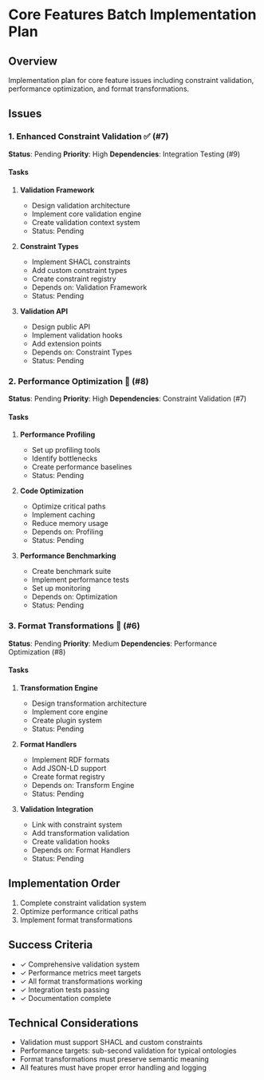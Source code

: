 # Core Features Batch Implementation Plan

## Overview
Implementation plan for core feature issues including constraint validation, performance optimization, and format transformations.

## Issues

### 1. Enhanced Constraint Validation ✅ (#7)
**Status**: Pending
**Priority**: High
**Dependencies**: Integration Testing (#9)

#### Tasks
1. **Validation Framework**
   - Design validation architecture
   - Implement core validation engine
   - Create validation context system
   - Status: Pending

2. **Constraint Types**
   - Implement SHACL constraints
   - Add custom constraint types
   - Create constraint registry
   - Depends on: Validation Framework
   - Status: Pending

3. **Validation API**
   - Design public API
   - Implement validation hooks
   - Add extension points
   - Depends on: Constraint Types
   - Status: Pending

### 2. Performance Optimization 🚀 (#8)
**Status**: Pending
**Priority**: High
**Dependencies**: Constraint Validation (#7)

#### Tasks
1. **Performance Profiling**
   - Set up profiling tools
   - Identify bottlenecks
   - Create performance baselines
   - Status: Pending

2. **Code Optimization**
   - Optimize critical paths
   - Implement caching
   - Reduce memory usage
   - Depends on: Profiling
   - Status: Pending

3. **Performance Benchmarking**
   - Create benchmark suite
   - Implement performance tests
   - Set up monitoring
   - Depends on: Optimization
   - Status: Pending

### 3. Format Transformations 🔄 (#6)
**Status**: Pending
**Priority**: Medium
**Dependencies**: Performance Optimization (#8)

#### Tasks
1. **Transformation Engine**
   - Design transformation architecture
   - Implement core engine
   - Create plugin system
   - Status: Pending

2. **Format Handlers**
   - Implement RDF formats
   - Add JSON-LD support
   - Create format registry
   - Depends on: Transform Engine
   - Status: Pending

3. **Validation Integration**
   - Link with constraint system
   - Add transformation validation
   - Create validation hooks
   - Depends on: Format Handlers
   - Status: Pending

## Implementation Order
1. Complete constraint validation system
2. Optimize performance critical paths
3. Implement format transformations

## Success Criteria
- ✓ Comprehensive validation system
- ✓ Performance metrics meet targets
- ✓ All format transformations working
- ✓ Integration tests passing
- ✓ Documentation complete

## Technical Considerations
- Validation must support SHACL and custom constraints
- Performance targets: sub-second validation for typical ontologies
- Format transformations must preserve semantic meaning
- All features must have proper error handling and logging 